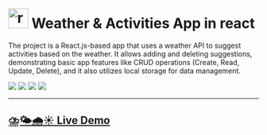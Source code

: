 # <img height="40" src="https://github.com/mohammadreza99/mohammadreza99/blob/main/files/react.svg" alt="react"> Weather & Activities App in react


The project is a React.js-based app that uses a weather API to suggest activities based on the weather. It allows adding and deleting suggestions, demonstrating basic app features like CRUD operations (Create, Read, Update, Delete), and it also utilizes local storage for data management.

![](https://skillicons.dev/icons?i=react)
![](https://skillicons.dev/icons?i=javascript)
![](https://skillicons.dev/icons?i=css)
![](https://skillicons.dev/icons?i=webpack)

-------------------------------------

## [⛈️🌤️🌧️☀️ Live Demo](https://maryhbb.github.io/react-weather-and-activities-app/)
